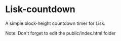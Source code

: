 # Lisk-countdown

A simple block-height countdown timer for Lisk.

Note: Don't forget to edit the public/index.html folder
